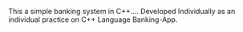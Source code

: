 This a simple banking system in  C++.... Developed Individually as an individual practice on C++ Language Banking-App.
